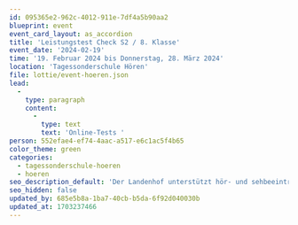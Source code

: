```yaml
---
id: 095365e2-962c-4012-911e-7df4a5b90aa2
blueprint: event
event_card_layout: as_accordion
title: 'Leistungstest Check S2 / 8. Klasse'
event_date: '2024-02-19'
time: '19. Februar 2024 bis Donnerstag, 28. März 2024'
location: 'Tagessonderschule Hören'
file: lottie/event-hoeren.json
lead:
  -
    type: paragraph
    content:
      -
        type: text
        text: 'Online-Tests '
person: 552efae4-ef74-4aac-a517-e6c1ac5f4b65
color_theme: green
categories:
  - tagessonderschule-hoeren
  - hoeren
seo_description_default: 'Der Landenhof unterstützt hör- und sehbeeinträchtigte Kinder & Jugendliche in ihrem selbstbestimmten Leben durch Förderung ihrer Fähigkeiten & Entwicklung'
seo_hidden: false
updated_by: 685e5b8a-1ba7-40cb-b5da-6f92d040030b
updated_at: 1703237466
---
```

